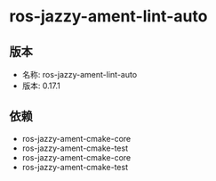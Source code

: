 # ros-jazzy-ament-lint-auto

## 版本

- 名称: ros-jazzy-ament-lint-auto
- 版本: 0.17.1

## 依赖

- ros-jazzy-ament-cmake-core
- ros-jazzy-ament-cmake-test
- ros-jazzy-ament-cmake-core
- ros-jazzy-ament-cmake-test
